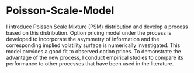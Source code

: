# Poisson-Scale-Model

I introduce Poisson Scale Mixture (PSM) distribution and develop a process based on this distribution. Option pricing model under the process is developed to incorporate the asymmetry of information and the corresponding implied volatility surface is numerically investigated. This model provides a good fit to observed option prices. To demonstrate the advantage of the new process, I conduct empirical studies to compare its performance to other processes that have been used in the literature.

